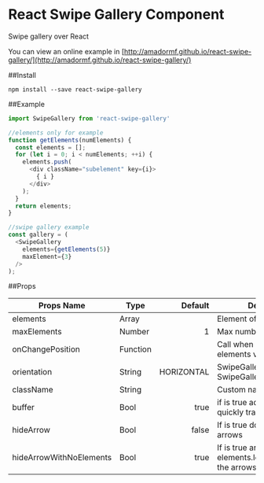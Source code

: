 # React Swipe Gallery Component

Swipe gallery over React

You can view an online example in [http://amadormf.github.io/react-swipe-gallery/](http://amadormf.github.io/react-swipe-gallery/)

##Install

`npm install --save react-swipe-gallery`

##Example

```javascript
import SwipeGallery from 'react-swipe-gallery'

//elements only for example
function getElements(numElements) {
  const elements = [];
  for (let i = 0; i < numElements; ++i) {
    elements.push(
      <div className="subelement" key={i}>
        { i }
      </div>
    );
  }
  return elements;
}

//swipe gallery example
const gallery = (
  <SwipeGallery
    elements={getElements(5)}
    maxElement={3}
  />  
);
```

##Props

|Props Name | Type         | Default  | Description              |
|-----------|--------------|---------:|----------------|
|elements   |Array         |          |Element of gallery        |
|maxElements|Number        |    1     |Max number of elements    |   
|onChangePosition|Function |          |Call when change the elements visibles|
|orientation|String        |HORIZONTAL|SwipeGallery.VERTICAL or SwipeGallery.HORIZONTA1L|
|className  |String        |          |Custom name class         |
|buffer     |Bool          |  true    |if is true add a buffer for quickly transition|
|hideArrow  |Bool          |  false   |If is true don't show the arrows|
|hideArrowWithNoElements|Bool       |true   |If is true and maxElements > elements.length don't show the arrows|
 
